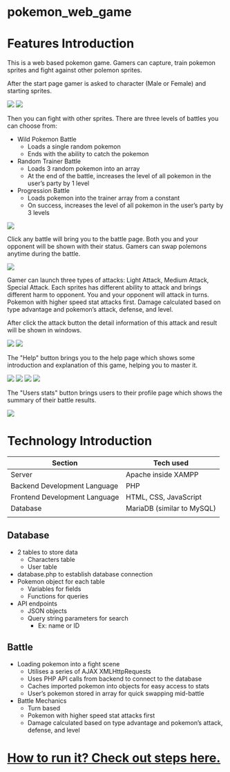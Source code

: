 # pokemon_web_game

# Features Introduction

This is a web based pokemon game. Gamers can capture, train pokemon sprites and fight against other polemon sprites.

After the start page gamer is asked to character (Male or Female) and starting sprites. 

![](doc/intro1.png)
![](doc/intro2.png)

Then you can fight with other sprites. There are three levels of battles you can choose from: 

- Wild Pokemon Battle
  - Loads a single random pokemon
  - Ends with the ability to catch the pokemon
- Random Trainer Battle
  - Loads 3 random pokemon into an array
  - At the end of the battle, increases the level of all pokemon in the user’s party by 1 level
- Progression Battle
  - Loads pokemon into the trainer array from a constant
  - On success, increases the level of all pokemon in the user’s party by 3 levels


![](doc/intro3.png)
  



Click any battle will bring you to the battle page. Both you and your opponent will be shown with their status. Gamers can swap polemons anytime during the battle.

![](doc/intro4.png)

Gamer can launch three types of attacks: Light Attack, Medium Attack, Special Attack. Each sprites has different ability to attack and brings different harm to opponent. You and your opponent will attack in turns. Pokemon with higher speed stat attacks first. Damage calculated based on type advantage and pokemon’s attack, defense, and level. 

After click the attack button the detail information of this attack and result will be shown in windows. 

![](doc/intro5.png)
![](doc/intro6.png)

The "Help" button brings you to  the help page which shows some introduction and explanation  of this game, helping you to master it.

![](doc/intro7.png)
![](doc/intro8.png)
![](doc/intro9.png)
![](doc/intro10.png)

The "Users stats" button brings users to their profile page which shows the summary of  their battle results. 

![](doc/intro11.png)


# Technology Introduction

|Section|Tech used|
|-|-|
|Server|Apache inside XAMPP|
|Backend Development Language|PHP|
|Frontend Development Language|HTML, CSS, JavaScript|
|Database|MariaDB (similar to MySQL)|
||

##  Database
- 2 tables to store data
  - Characters table
  - User table
- database.php to establish database connection
- Pokemon object for each table
  - Variables for fields
  - Functions for queries
- API endpoints
  - JSON objects
  - Query string parameters for search
    - Ex: name or ID

## Battle 
- Loading pokemon into a fight scene
  - Utilises a series of AJAX XMLHttpRequests
  - Uses PHP API calls from backend to connect to the database
  - Caches imported pokemon into objects for easy access to stats
  - User’s pokemon stored in array for quick swapping mid-battle
- Battle Mechanics
  - Turn based 
  - Pokemon with higher speed stat attacks first
  - Damage calculated based on type advantage and pokemon’s attack, defense, and level



# [How to run it? Check out steps here.](doc/steps2run.md)
